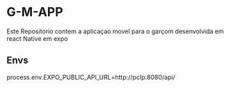 # G-M-APP
Este Repositorio contem a aplicaçao movel para o garçom desenvolvida em react Native em expo
## Envs
process.env.EXPO_PUBLIC_API_URL=http://pcIp:8080/api/
